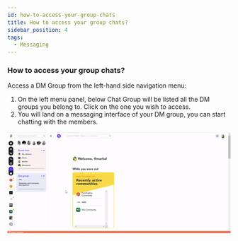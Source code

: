 ```yaml
---
id: how-to-access-your-group-chats
title: How to access your group chats?
sidebar_position: 4
tags:
  - Messaging
---
```


### **How to access your group chats?**


Access a DM Group from the left-hand side navigation menu:
1. On the left menu panel, below Chat Group will be listed all the DM groups you belong to. Click on the one you wish to access.
2. You will land on a messaging interface of your DM group, you can start chatting with the members.

![alt_text](./../../assets/3-how-to-access-your-group-chats.gif)
